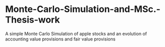 # Monte-Carlo-Simulation-and-MSc.-Thesis-work
A simple Monte Carlo Simulation of apple stocks and an evolution of accounting value provisions and fair value provisions
